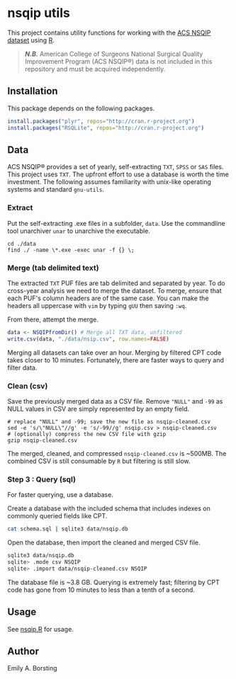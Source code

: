 # nsqip utils

This project contains utility functions for working with the [ACS NSQIP dataset](http://site.acsnsqip.org/about/) using [R](http://www.r-project.org/).

> ***N.B.*** American College of Surgeons National Surgical Quality Improvement Program (ACS NSQIP®) data is not included in this repository and must be acquired independently.

## Installation

This package depends on the following packages.
```r
install.packages("plyr", repos="http://cran.r-project.org")
install.packages("RSQLite", repos="http://cran.r-project.org")
```

## Data

ACS NSQIP® provides a set of yearly, self-extracting `TXT`, `SPSS` or `SAS` files. This project uses `TXT`. The upfront effort to use a database is worth the time investment. The following assumes familiarity with unix-like operating systems and standard `gnu-utils`.

### Extract 

Put the self-extracting .exe files in a subfolder, `data`. Use the commandline tool unarchiver `unar` to unarchive the executable. 
    
    cd ./data
    find ./ -name \*.exe -exec unar -f {} \;


### Merge (tab delimited text)
The extracted `TXT` PUF files are tab delimited and separated by year. To do cross-year analysis we need to merge the dataset. To merge, ensure that each PUF's column headers are of the same case. You can make the headers all uppercase with `vim` by typing `gUU` then saving `:wq`.

From there, attempt the merge.

```r
data <- NSQIPfromDir() # Merge all TXT data, unfiltered
write.csv(data, "./data/nsip.csv", row.names=FALSE)
```

Merging all datasets can take over an hour. Merging by filtered CPT code takes closer to 10 minutes. Fortunately, there are faster ways to query and filter data.

### Clean (csv)
Save the previously merged data as a CSV file. Remove `"NULL"` and `-99` as NULL values in CSV are simply represented by an empty field.

    # replace "NULL" and -99; save the new file as nsqip-cleaned.csv
    sed -e 's/\"NULL\"//g' -e 's/-99//g' nsqip.csv > nsqip-cleaned.csv
    # (optionally) compress the new CSV file with gzip
    gzip nsqip-cleaned.csv

The merged, cleaned, and compressed `nsqip-cleaned.csv` is ~500MB. The combined CSV is still consumable by `R` but filtering is still slow.

### Step 3 : Query (sql)
For faster querying, use a database.

Create a database with the included schema that includes indexes on commonly queried fields like CPT.
```sh
cat schema.sql | sqlite3 data/nsqip.db
```
Open the database, then import the cleaned and merged CSV file.
```sh
sqlite3 data/nsqip.db 
sqlite> .mode csv NSQIP
sqlite> .import data/nsqip-cleaned.csv NSQIP
```
The database file is ~3.8 GB. Querying is extremely fast; filtering by CPT code has gone from 10 minutes to less than a tenth of a second.

## Usage

See [nsqip.R](https://github.com/emilyborsting/nsqiputils/blob/master/nsqip.R) for usage.

## Author
Emily A. Borsting

